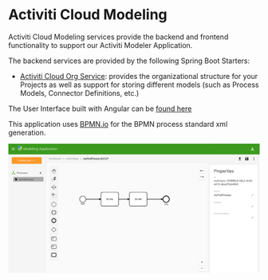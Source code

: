 # Activiti Cloud Modeling

Activiti Cloud Modeling services provide the backend and frontend functionality to support our Activiti Modeler Application.

The backend services are provided by the following Spring Boot Starters:

* [Activiti Cloud Org Service](https://github.com/activiti/activiti-cloud-org-service): provides the organizational structure for your Projects as well as support for storing different models \(such as Process Models, Connector Definitions, etc.\)

The User Interface built with Angular can be [found here](https://github.com/activiti/activiti-modeling-app)

This application uses [BPMN.io](http://bpmn.io) for the BPMN process standard xml generation.

![New process modeling experience](../.gitbook/assets/screenshot-2018-12-21-at-15.13.44.png)

